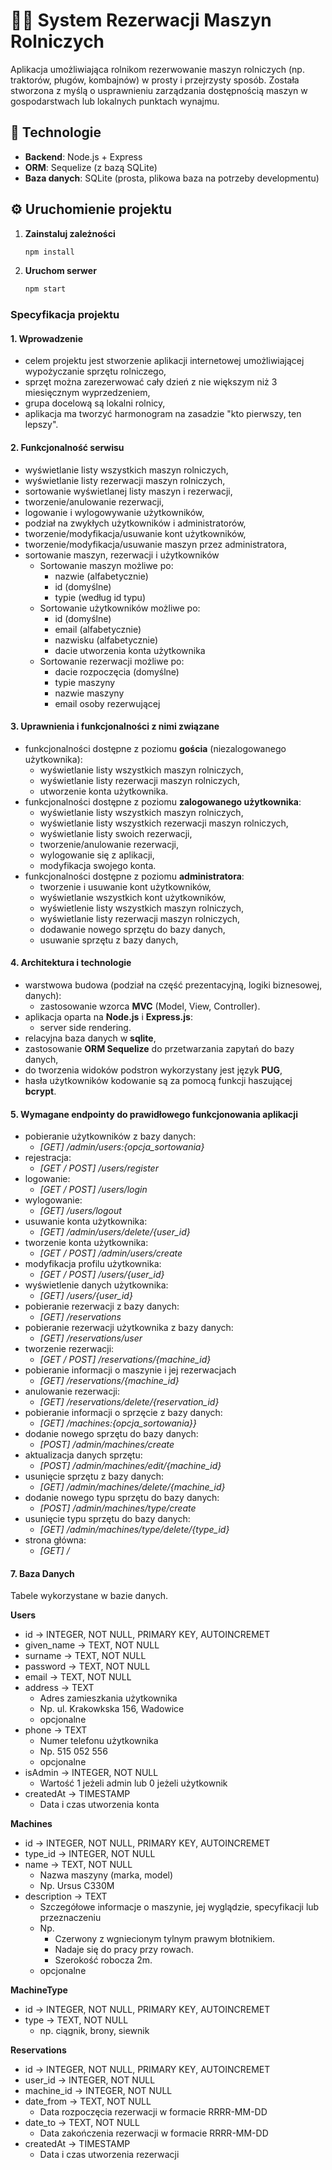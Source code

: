 # 🧑‍🌾 System Rezerwacji Maszyn Rolniczych

Aplikacja umożliwiająca rolnikom rezerwowanie maszyn rolniczych (np. traktorów, pługów, kombajnów) w prosty i przejrzysty sposób. Została stworzona z myślą o usprawnieniu zarządzania dostępnością maszyn w gospodarstwach lub lokalnych punktach wynajmu.

## 🧰 Technologie

- **Backend**: Node.js + Express
- **ORM**: Sequelize (z bazą SQLite)
- **Baza danych**: SQLite (prosta, plikowa baza na potrzeby developmentu)

## ⚙️ Uruchomienie projektu

1. **Zainstaluj zależności**
   ```bash
   npm install

2. **Uruchom serwer**
   ```bash
   npm start

### Specyfikacja projektu

#### 1. Wprowadzenie
- celem projektu jest stworzenie aplikacji internetowej umożliwiającej wypożyczanie sprzętu rolniczego,
- sprzęt można zarezerwować cały dzień z nie większym niż 3 miesięcznym wyprzedzeniem,
- grupa docelową są lokalni rolnicy,
- aplikacja ma tworzyć harmonogram na zasadzie "kto pierwszy, ten lepszy".

#### 2. Funkcjonalność serwisu
- wyświetlanie listy wszystkich maszyn rolniczych,
- wyświetlanie listy rezerwacji maszyn rolniczych,
- sortowanie wyświetlanej listy maszyn i rezerwacji,
- tworzenie/anulowanie rezerwacji,
- logowanie i wylogowywanie użytkowników,
- podział na zwykłych użytkowników i administratorów,
- tworzenie/modyfikacja/usuwanie kont użytkowników,
- tworzenie/modyfikacja/usuwanie maszyn przez administratora,
- sortowanie maszyn, rezerwacji i użytkowników
	- Sortowanie maszyn możliwe po:
		- nazwie (alfabetycznie)
		- id (domyślne)
		- typie (według id typu)
	- Sortowanie użytkowników możliwe po:
		- id (domyślne)
		- email (alfabetycznie)
		- nazwisku (alfabetycznie)
		- dacie utworzenia konta użytkownika
	- Sortowanie rezerwacji możliwe po:
		- dacie rozpoczęcia (domyślne)
		- typie maszyny
		- nazwie maszyny
		- email osoby rezerwującej

#### 3. Uprawnienia i funkcjonalności z nimi związane
- funkcjonalności dostępne z poziomu **gościa** (niezalogowanego użytkownika):
	- wyświetlanie listy wszystkich maszyn rolniczych,
	- wyświetlanie listy rezerwacji maszyn rolniczych,
	- utworzenie konta użytkownika.
- funkcjonalności dostępne z poziomu **zalogowanego użytkownika**:
	- wyświetlanie listy wszystkich maszyn rolniczych,
	- wyświetlanie listy wszystkich rezerwacji maszyn rolniczych,
	- wyświetlanie listy swoich rezerwacji,
	- tworzenie/anulowanie rezerwacji,
	- wylogowanie się z aplikacji,
	- modyfikacja swojego konta.
- funkcjonalności dostępne z poziomu **administratora**:
	- tworzenie i usuwanie kont użytkowników,
	- wyświetlanie wszystkich kont użytkowników,
	- wyświetlenie listy wszystkich maszyn rolniczych,
	- wyświetlanie listy rezerwacji maszyn rolniczych,
	- dodawanie nowego sprzętu do bazy danych,
	- usuwanie sprzętu z bazy danych,

#### 4. Architektura i technologie
- warstwowa budowa (podział na część prezentacyjną, logiki biznesowej, danych):
	- zastosowanie wzorca **MVC** (Model, View, Controller).
- aplikacja oparta na **Node.js** i **Express.js**:
	- server side rendering.
- relacyjna baza danych w **sqlite**,
- zastosowanie **ORM Sequelize** do przetwarzania zapytań do bazy danych,
- do tworzenia widoków podstron wykorzystany jest język **PUG**,
- hasła użytkowników kodowanie są za pomocą funkcji haszującej **bcrypt**.

#### 5. Wymagane endpointy do prawidłowego funkcjonowania aplikacji
- pobieranie użytkowników z bazy danych:
	- *\[GET\] /admin/users:{opcja_sortowania}*
- rejestracja:
	- *\[GET / POST\] /users/register*
- logowanie:
	- *\[GET / POST\] /users/login*
- wylogowanie:
	- *\[GET\] /users/logout*
- usuwanie konta użytkownika:
	- *\[GET\] /admin/users/delete/{user_id}*
- tworzenie konta użytkownika:
	- *\[GET / POST\] /admin/users/create*
- modyfikacja profilu użytkownika:
	- *\[GET / POST\] /users/{user_id}*
- wyświetlenie danych użytkownika:
	- *\[GET\] /users/{user_id}*
- pobieranie rezerwacji z bazy danych:
	- *\[GET\] /reservations*
- pobieranie rezerwacji użytkownika z bazy danych:
	- *\[GET\] /reservations/user*
- tworzenie rezerwacji:
	- *\[GET / POST\] /reservations/{machine_id}*
- pobieranie informacji o maszynie i jej rezerwacjach
	- *\[GET\] /reservations/{machine_id}*
- anulowanie rezerwacji:
	- *\[GET\] /reservations/delete/{reservation_id}*
- pobieranie informacji o sprzęcie z bazy danych:
	- *\[GET\] /machines:{opcja_sortowania}}*
- dodanie nowego sprzętu do bazy danych:
	- *\[POST\] /admin/machines/create*
- aktualizacja danych sprzętu:
	- *\[POST\] /admin/machines/edit/{machine_id}*
- usunięcie sprzętu z bazy danych:
	- *\[GET\] /admin/machines/delete/{machine_id}*
- dodanie nowego typu sprzętu do bazy danych:
	- *\[POST\] /admin/machines/type/create*
- usunięcie typu sprzętu do bazy danych:
	- *\[GET\] /admin/machines/type/delete/{type_id}*
- strona główna:
	-  *\[GET\] /*

#### 7. Baza Danych
Tabele wykorzystane w bazie danych.

**Users**
- id -> INTEGER, NOT NULL, PRIMARY KEY, AUTOINCREMET
- given_name -> TEXT, NOT NULL
- surname -> TEXT, NOT NULL
- password -> TEXT, NOT NULL
- email -> TEXT, NOT NULL
- address -> TEXT
	- Adres zamieszkania użytkownika
	- Np. ul. Krakowkska 156, Wadowice
	- opcjonalne
- phone -> TEXT
	- Numer telefonu użytkownika
	- Np. 515 052 556
	- opcjonalne
- isAdmin -> INTEGER, NOT NULL
	- Wartość 1 jeżeli admin lub 0 jeżeli użytkownik
- createdAt -> TIMESTAMP
	- Data i czas utworzenia konta

**Machines**
- id -> INTEGER, NOT NULL, PRIMARY KEY, AUTOINCREMET
- type_id -> INTEGER, NOT NULL
- name -> TEXT, NOT NULL
	- Nazwa maszyny (marka, model)
	- Np. Ursus C330M
- description -> TEXT
	- Szczegółowe informacje o maszynie, jej wyglądzie, specyfikacji lub przeznaczeniu
	- Np. 
		- Czerwony z wgniecionym tylnym prawym błotnikiem.
		- Nadaje się do pracy przy rowach.
		- Szerokość robocza 2m.
	- opcjonalne
	
**MachineType**
- id -> INTEGER, NOT NULL, PRIMARY KEY, AUTOINCREMET
- type -> TEXT, NOT NULL
	- np. ciągnik, brony, siewnik

**Reservations**
- id -> INTEGER, NOT NULL, PRIMARY KEY, AUTOINCREMET
- user_id -> INTEGER, NOT NULL
- machine_id -> INTEGER, NOT NULL
- date_from -> TEXT, NOT NULL
	- Data rozpoczęcia rezerwacji w formacie RRRR-MM-DD
- date_to -> TEXT, NOT NULL
	- Data zakończenia rezerwacji w formacie RRRR-MM-DD
- createdAt -> TIMESTAMP
	- Data i czas utworzenia rezerwacji
